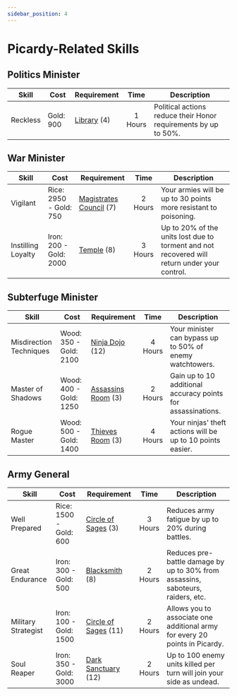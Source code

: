 ```yaml
---
sidebar_position: 4
---
```


# Picardy-Related Skills

## Politics Minister

| Skill    | Cost      | Requirement                                                 |  Time   | Description                                                     |
| -------- | --------- | ----------------------------------------------------------- | :-----: | --------------------------------------------------------------- |
| Reckless | Gold: 900 | [Library](../buildings/commercial-political/library.md) (4) | 1 Hours | Political actions reduce their Honor requirements by up to 50%. |

## War Minister

| Skill              | Cost                   | Requirement                                                                         |  Time   | Description                                                                                  |
| ------------------ | ---------------------- | ----------------------------------------------------------------------------------- | :-----: | -------------------------------------------------------------------------------------------- |
| Vigilant           | Rice: 2950 - Gold: 750 | [Magistrates Council](../buildings/commercial-political/magistrates-council.md) (7) | 2 Hours | Your armies will be up to 30 points more resistant to poisoning.                             |
| Instilling Loyalty | Iron: 200 - Gold: 2000 | [Temple](../buildings/military/temple.md) (8)                                       | 3 Hours | Up to 20% of the units lost due to torment and not recovered will return under your control. |

## Subterfuge Minister

| Skill                   | Cost                   | Requirement                                                   |  Time   | Description                                                  |
| ----------------------- | ---------------------- | ------------------------------------------------------------- | :-----: | ------------------------------------------------------------ |
| Misdirection Techniques | Wood: 350 - Gold: 2100 | [Ninja Dojo](../buildings/ninjutsu/ninja-dojo.md) (12)        | 4 Hours | Your minister can bypass up to 50% of enemy watchtowers.     |
| Master of Shadows       | Wood: 400 - Gold: 1250 | [Assassins Room](../buildings/ninjutsu/assassins-room.md) (3) | 2 Hours | Gain up to 10 additional accuracy points for assassinations. |
| Rogue Master            | Wood: 500 - Gold: 1400 | [Thieves Room](../buildings/ninjutsu/thieves-room.md) (3)     | 4 Hours | Your ninjas' theft actions will be up to 10 points easier.   |

## Army General

| Skill               | Cost                   | Requirement                                                                  |  Time   | Description                                                                     |
| ------------------- | ---------------------- | ---------------------------------------------------------------------------- | :-----: | ------------------------------------------------------------------------------- |
| Well Prepared       | Rice: 1500 - Gold: 600 | [Circle of Sages](../buildings/commercial-political/circle-of-sages.md) (3)  | 3 Hours | Reduces army fatigue by up to 20% during battles.                               |
| Great Endurance     | Iron: 300 - Gold: 500  | [Blacksmith](../buildings/military/blacksmith.md) (8)                        | 2 Hours | Reduces pre-battle damage by up to 30% from assassins, saboteurs, raiders, etc. |
| Military Strategist | Iron: 100 - Gold: 1500 | [Circle of Sages](../buildings/commercial-political/circle-of-sages.md) (11) | 2 Hours | Allows you to associate one additional army for every 20 points in Picardy.     |
| Soul Reaper         | Iron: 350 - Gold: 3000 | [Dark Sanctuary](../buildings/military/dark-sanctuary.md) (12)               | 2 Hours | Up to 100 enemy units killed per turn will join your side as undead.            |